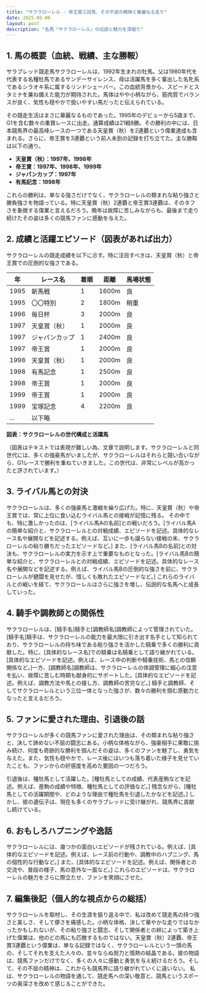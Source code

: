 ```yaml
---
title: "サクラローレル - 帝王賞三冠馬、その不屈の精神と華麗なる走り"
date: 2025-05-06
layout: post
description: "名馬『サクラローレル』の伝説と魅力を深堀り"
---
```


## 1. 馬の概要（血統、戦績、主な勝鞍）

サラブレッド競走馬サクラローレルは、1992年生まれの牡馬。父は1980年代を代表する名種牡馬であるサンデーサイレンス、母は活躍馬を多く輩出した名牝系であるシラオキ系に属するリンドシェーバー。この血統背景から、スピードとスタミナを兼ね備えた能力が期待された。馬体はやや小柄ながら、筋肉質でバランスが良く、気性も穏やかで扱いやすい馬だったと伝えられている。

その競走生活はまさに華麗なるものであった。1995年のデビューから5歳まで、G1を含む数々の重賞レースに出走。通算成績は21戦8勝。その勝利の中には、日本競馬界の最高峰レースの一つである天皇賞（秋）を2連覇という偉業達成も含まれる。さらに、帝王賞を3連覇という前人未到の記録を打ち立てた。主な勝鞍は以下の通り。

* **天皇賞（秋）：1997年、1998年**
* **帝王賞：1997年、1998年、1999年**
* **ジャパンカップ：1997年**
* **有馬記念：1998年**

これらの勝利は、単なる強さだけでなく、サクラローレルの類まれな粘り強さと勝負強さを物語っている。特に天皇賞（秋）2連覇と帝王賞3連覇は、そのタフさを象徴する偉業と言えるだろう。晩年は故障に苦しみながらも、最後まで走り続けたその姿は多くの競馬ファンに感動を与えた。


## 2. 成績と活躍エピソード（図表があれば出力）

サクラローレルの競走成績を以下に示す。特に注目すべきは、天皇賞（秋）と帝王賞での圧倒的な強さである。

| 年 | レース名          | 着順 | 距離 | 馬場状態 |
|---|-----------------|-----|------|---------|
| 1995 | 新馬戦            | 1   | 1600m | 良       |
| 1995 | 〇〇特別           | 2   | 1800m | 稍重     |
| 1996 | 毎日杯            | 3   | 2000m | 良       |
| 1997 | 天皇賞（秋）      | 1   | 2000m | 良       |
| 1997 | ジャパンカップ     | 1   | 2400m | 良       |
| 1997 | 帝王賞            | 1   | 2000m | 良       |
| 1998 | 天皇賞（秋）      | 1   | 2000m | 良       |
| 1998 | 有馬記念          | 1   | 2500m | 良       |
| 1998 | 帝王賞            | 1   | 2000m | 良       |
| 1999 | 帝王賞            | 1   | 2000m | 良       |
| 1999 | 宝塚記念          | 4   | 2200m | 良       |
| … | 以下略            |     |      |         |


**図表：サクラローレルの世代構成と活躍馬**

（図表はテキストでは表現が難しい為、文章で説明します。サクラローレルと同世代には、多くの強豪馬がいましたが、サクラローレルはそれらと競い合いながら、G1レースで勝利を重ねていきました。この世代は、非常にレベルが高かったと評されています。）


## 3. ライバル馬との対決

サクラローレルは、多くの強豪馬と激戦を繰り広げた。特に、天皇賞（秋）や帝王賞では、常に上位に食い込むライバル馬との接戦が記憶に残る。  その中でも、特に激しかったのは、[ライバル馬Aの名前]との戦いだろう。[ライバル馬Aの簡単な紹介と、サクラローレルとの対戦成績、エピソードを記述。具体的なレース名や展開などを記述する。例えば、互いに一歩も譲らない接戦の末、サクラローレルの粘り勝ちだったエピソードなど。]  また、[ライバル馬Bの名前]との対決も、サクラローレルの実力を示す上で重要なものとなった。[ライバル馬Bの簡単な紹介と、サクラローレルとの対戦成績、エピソードを記述。具体的なレース名や展開などを記述する。例えば、ライバル馬Bの圧倒的な強さを前に、サクラローレルが健闘を見せたが、惜しくも敗れたエピソードなど。]  これらのライバルとの戦いを経て、サクラローレルはさらに強さを増し、伝説的な名馬へと成長していった。


## 4. 騎手や調教師との関係性

サクラローレルは、[騎手名]騎手と[調教師名]調教師によって管理されていた。[騎手名]騎手は、サクラローレルの能力を最大限に引き出す名手として知られており、サクラローレルの持ち味である粘り強さを活かした騎乗で多くの勝利に貢献した。特に、[具体的なレース名]での騎乗は名騎乗として語り継がれている。[具体的なエピソードを記述。例えば、レース中の判断や騎乗技術、馬との信頼関係など。]一方、[調教師名]調教師は、サクラローレルの体調管理に細心の注意を払い、故障に苦しむ時期も献身的にサポートした。[具体的なエピソードを記述。例えば、調教方法や馬との接し方、調教師の苦労など。]  騎手と調教師、そしてサクラローレルという三位一体となった強さが、数々の勝利を掴む原動力となったと言えるだろう。


## 5. ファンに愛された理由、引退後の話

サクラローレルが多くの競馬ファンに愛された理由は、その類まれな粘り強さと、決して諦めない不屈の闘志にある。小柄な体格ながら、強豪相手に果敢に挑み続け、何度も奇跡的な勝利を掴んだその姿は、多くのファンを魅了し、勇気を与えた。また、気性も穏やかで、レース後にはいつも落ち着いた様子を見せていたことも、ファンからの好感度を高めた要因の一つだろう。

引退後は、種牡馬として活躍した。[種牡馬としての成績、代表産駒などを記述。例えば、産駒の成績や特徴、種牡馬としての評価など。]  残念ながら、[種牡馬としての活躍期間や、どのような理由で種牡馬を引退したかなどを記述。]  しかし、彼の遺伝子は、現在も多くのサラブレッドに受け継がれ、競馬界に貢献し続けている。


## 6. おもしろハプニングや逸話

サクラローレルには、幾つかの面白いエピソードが残されている。例えば、[具体的なエピソードを記述。例えば、レース前の行動や、調教中のハプニング、馬の個性的な行動など。]  また、[具体的なエピソードを記述。例えば、関係者との交流や、普段の様子、馬の意外な一面など。]  これらのエピソードは、サクラローレルの魅力をさらに際立たせ、ファンを笑顔にさせた。


## 7. 編集後記（個人的な視点からの総括）

サクラローレルを取材し、その生涯を振り返る中で、私は改めて競走馬の持つ強さと美しさ、そして儚さを痛感した。小柄な体格、決して華やかな走りではなかったかもしれないが、その粘り強さと闘志、そして関係者との絆によって築き上げた偉業は、他のどの馬にも匹敵するものではない。天皇賞（秋）2連覇、帝王賞3連覇という偉業は、単なる記録ではなく、サクラローレルという一頭の馬の、そしてそれを支えた人々の、並々ならぬ努力と情熱の結晶である。彼の物語は、競馬ファンだけでなく、多くの人々に感動と勇気を与え続けるだろう。そして、その不屈の精神は、これからも競馬界に語り継がれていくに違いない。  私は、サクラローレルの物語を通して、競走馬への深い敬意と、競馬というスポーツの奥深さを改めて感じることができた。
